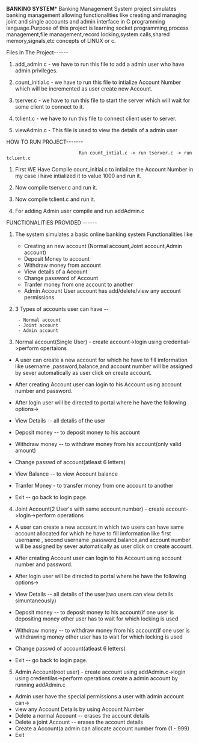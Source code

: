 **************************************************************BANKING SYSTEM***************************************************************
Banking Management System project simulates banking management allowing functionalities like creating and managing joint and single accounts and admin interface in C programming language.Purpose of this project is learning socket programming,process management,file management,record locking,system calls,shared memory,signals,etc concepts of LINUX or c.

Files In The Project------
1. add_admin.c - we have to run this file to add a admin user who have admin privileges.

2. count_initial.c - we have to run this file to intialize Account Number which will be incremented as user create new Account.

3. tserver.c -  we have to run this file to start the server which will wait for some client to connect to it.

4. tclient.c - we have to run this file to connect client user to server.

5. viewAdmin.c - This file is used to view the details of a admin user


HOW TO RUN  PROJECT-------

                               Run count_intial.c -> run tserver.c -> run tclient.c

1. First WE Have Compile count_initial.c to intialize the Account Number in my case i have intialized it to value 1000 and run it.

2. Now compile tserver.c and run it.

3. Now compile tclient.c and run it.

4. For adding Admin user compile and run addAdmin.c



FUNCTIONALITIES PROVIDED ------

1. The system simulates a basic online banking system Functionalities like
	- Creating  an new account (Normal account,Joint account,Admin account)
	- Deposit Money to account
	- Withdraw money from account
	- View details of a Account
	- Change password of Account
	- Tranfer money from one account to another
	- Admin Account User account has add/delete/view any account permissions
	

2. 3 Types of accounts user can have --
	
        - Normal account 
        - Joint account  
        - Admin account 
        
        
3. Normal account(Single User) -
                           create account->login using credential->perform opertaions
 - A user can create a new account for which he have to fill imformation like username ,password,balance,and account number will be        assigned by sever automatically as user click on create account.
 
 - After creating Account user can login to his Account using account number and password.
 
 - After login user will be directed to portal where he have the following options->
 - View Details -- all detalis of the user
 - Deposit money -- to deposit money to his account
 - Withdraw money -- to withdraw money from his account(only valid amount)
 - Change passwd of account(atleast 6 letters)
 - View Balance -- to view Account balance
 - Tranfer Money - to transfer money from one account to another
 - Exit -- go back to login page.	
		
		
4. Joint Account(2 User's with same account number) -
                        create account->login->perform operations	
- A user can create a new account in which two users can have same account allocated for which he have to fill imformation like first username , second username ,password,balance,and account number will be assigned by sever automatically as user click on create account.
 
 - After creating Account user can login to his Account using account number and password.
 
 - After login user will be directed to portal where he have the following options->
 - View Details -- all detalis of the user(two users can view details simuntaneously)
 - Deposit money -- to deposit money to his account(if one user is depositing money other user has to wait for which locking is used
 - Withdraw money -- to withdraw money from his account(if one user is withdrawing money other user has to wait for which locking is used
 - Change passwd of account(atleast 6 letters)
 - Exit -- go back to login page.	
		
5. Admin Account(root user) - 
                          create account using addAdmin.c->login using credentilas->perform operations
   create a admin account by running addAdmin.c
 - Admin user  have the special permissions a user with admin account can->
 - view any Account Details by using Account Number
 - Delete a normal Account -- erases the account details
 - Delete a joint Account -- erases the account details
 - Create a Account(a admin can allocate account number from (1 - 999)
 - Exit
								
		         
